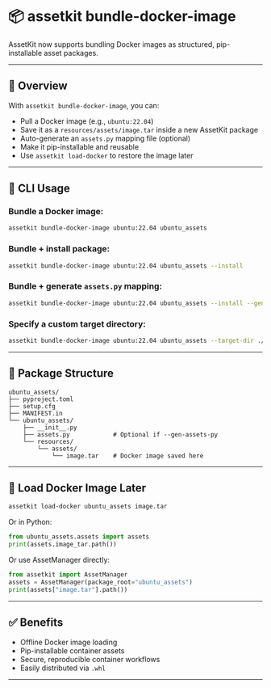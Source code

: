 # 📦 assetkit bundle-docker-image

AssetKit now supports bundling Docker images as structured, pip-installable asset packages.

---

## 🚀 Overview

With `assetkit bundle-docker-image`, you can:

- Pull a Docker image (e.g., `ubuntu:22.04`)
- Save it as a `resources/assets/image.tar` inside a new AssetKit package
- Auto-generate an `assets.py` mapping file (optional)
- Make it pip-installable and reusable
- Use `assetkit load-docker` to restore the image later

---

## 🔧 CLI Usage

### Bundle a Docker image:
```bash
assetkit bundle-docker-image ubuntu:22.04 ubuntu_assets
```

### Bundle + install package:
```bash
assetkit bundle-docker-image ubuntu:22.04 ubuntu_assets --install
```

### Bundle + generate `assets.py` mapping:
```bash
assetkit bundle-docker-image ubuntu:22.04 ubuntu_assets --install --gen-assets-py
```

### Specify a custom target directory:
```bash
assetkit bundle-docker-image ubuntu:22.04 ubuntu_assets --target-dir ./bundles/
```

---

## 📂 Package Structure

```
ubuntu_assets/
├── pyproject.toml
├── setup.cfg
├── MANIFEST.in
└── ubuntu_assets/
    ├── __init__.py
    ├── assets.py            # Optional if --gen-assets-py
    └── resources/
        └── assets/
            └── image.tar    # Docker image saved here
```

---

## 🐳 Load Docker Image Later

```bash
assetkit load-docker ubuntu_assets image.tar
```

Or in Python:
```python
from ubuntu_assets.assets import assets
print(assets.image_tar.path())
```

Or use AssetManager directly:
```python
from assetkit import AssetManager
assets = AssetManager(package_root="ubuntu_assets")
print(assets["image.tar"].path())
```

---

## ✅ Benefits

- Offline Docker image loading
- Pip-installable container assets
- Secure, reproducible container workflows
- Easily distributed via `.whl`

---
